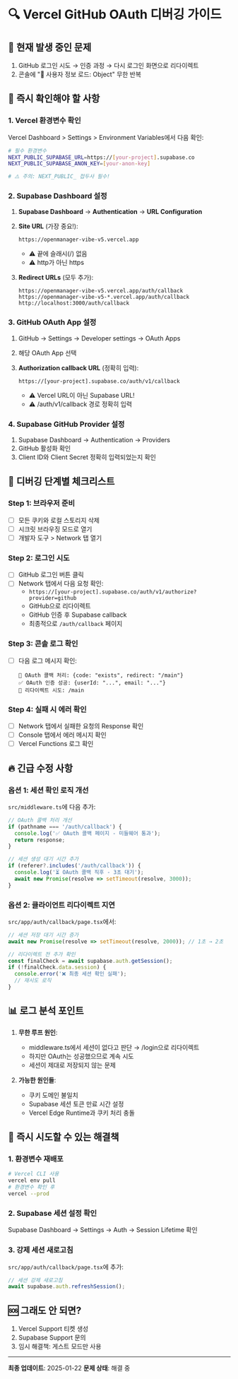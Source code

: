 # 🔍 Vercel GitHub OAuth 디버깅 가이드

## 🚨 현재 발생 중인 문제

1. GitHub 로그인 시도 → 인증 과정 → 다시 로그인 화면으로 리다이렉트
2. 콘솔에 "👤 사용자 정보 로드: Object" 무한 반복

## 🔧 즉시 확인해야 할 사항

### 1. Vercel 환경변수 확인

Vercel Dashboard > Settings > Environment Variables에서 다음 확인:

```bash
# 필수 환경변수
NEXT_PUBLIC_SUPABASE_URL=https://[your-project].supabase.co
NEXT_PUBLIC_SUPABASE_ANON_KEY=[your-anon-key]

# ⚠️ 주의: NEXT_PUBLIC_ 접두사 필수!
```

### 2. Supabase Dashboard 설정

1. **Supabase Dashboard** → **Authentication** → **URL Configuration**

2. **Site URL** (가장 중요!):

   ```
   https://openmanager-vibe-v5.vercel.app
   ```

   - ⚠️ 끝에 슬래시(/) 없음
   - ⚠️ http가 아닌 https

3. **Redirect URLs** (모두 추가):
   ```
   https://openmanager-vibe-v5.vercel.app/auth/callback
   https://openmanager-vibe-v5-*.vercel.app/auth/callback
   http://localhost:3000/auth/callback
   ```

### 3. GitHub OAuth App 설정

1. GitHub → Settings → Developer settings → OAuth Apps
2. 해당 OAuth App 선택
3. **Authorization callback URL** (정확히 입력):
   ```
   https://[your-project].supabase.co/auth/v1/callback
   ```

   - ⚠️ Vercel URL이 아닌 Supabase URL!
   - ⚠️ /auth/v1/callback 경로 정확히 입력

### 4. Supabase GitHub Provider 설정

1. Supabase Dashboard → Authentication → Providers
2. GitHub 활성화 확인
3. Client ID와 Client Secret 정확히 입력되었는지 확인

## 🐛 디버깅 단계별 체크리스트

### Step 1: 브라우저 준비

- [ ] 모든 쿠키와 로컬 스토리지 삭제
- [ ] 시크릿 브라우징 모드로 열기
- [ ] 개발자 도구 > Network 탭 열기

### Step 2: 로그인 시도

- [ ] GitHub 로그인 버튼 클릭
- [ ] Network 탭에서 다음 요청 확인:
  - `https://[your-project].supabase.co/auth/v1/authorize?provider=github`
  - GitHub으로 리다이렉트
  - GitHub 인증 후 Supabase callback
  - 최종적으로 `/auth/callback` 페이지

### Step 3: 콘솔 로그 확인

- [ ] 다음 로그 메시지 확인:
  ```
  🔐 OAuth 콜백 처리: {code: "exists", redirect: "/main"}
  ✅ OAuth 인증 성공: {userId: "...", email: "..."}
  🔄 리다이렉트 시도: /main
  ```

### Step 4: 실패 시 에러 확인

- [ ] Network 탭에서 실패한 요청의 Response 확인
- [ ] Console 탭에서 에러 메시지 확인
- [ ] Vercel Functions 로그 확인

## 🔥 긴급 수정 사항

### 옵션 1: 세션 확인 로직 개선

`src/middleware.ts`에 다음 추가:

```typescript
// OAuth 콜백 처리 개선
if (pathname === '/auth/callback') {
  console.log('✅ OAuth 콜백 페이지 - 미들웨어 통과');
  return response;
}

// 세션 생성 대기 시간 추가
if (referer?.includes('/auth/callback')) {
  console.log('⏳ OAuth 콜백 직후 - 3초 대기');
  await new Promise(resolve => setTimeout(resolve, 3000));
}
```

### 옵션 2: 클라이언트 리다이렉트 지연

`src/app/auth/callback/page.tsx`에서:

```typescript
// 세션 저장 대기 시간 증가
await new Promise(resolve => setTimeout(resolve, 2000)); // 1초 → 2초

// 리다이렉트 전 추가 확인
const finalCheck = await supabase.auth.getSession();
if (!finalCheck.data.session) {
  console.error('❌ 최종 세션 확인 실패');
  // 재시도 로직
}
```

## 📊 로그 분석 포인트

1. **무한 루프 원인**:
   - middleware.ts에서 세션이 없다고 판단 → /login으로 리다이렉트
   - 하지만 OAuth는 성공했으므로 계속 시도
   - 세션이 제대로 저장되지 않는 문제

2. **가능한 원인들**:
   - 쿠키 도메인 불일치
   - Supabase 세션 토큰 만료 시간 설정
   - Vercel Edge Runtime과 쿠키 처리 충돌

## 🚀 즉시 시도할 수 있는 해결책

### 1. 환경변수 재배포

```bash
# Vercel CLI 사용
vercel env pull
# 환경변수 확인 후
vercel --prod
```

### 2. Supabase 세션 설정 확인

Supabase Dashboard → Settings → Auth → Session Lifetime 확인

### 3. 강제 세션 새로고침

`src/app/auth/callback/page.tsx`에 추가:

```typescript
// 세션 강제 새로고침
await supabase.auth.refreshSession();
```

## 🆘 그래도 안 되면?

1. Vercel Support 티켓 생성
2. Supabase Support 문의
3. 임시 해결책: 게스트 모드만 사용

---

**최종 업데이트**: 2025-01-22
**문제 상태**: 해결 중
